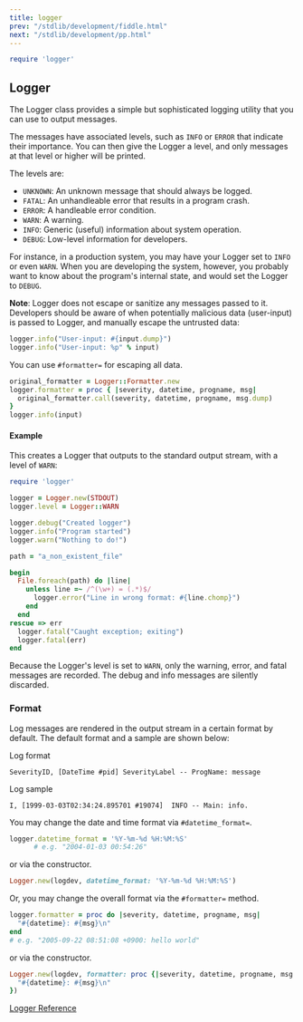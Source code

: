 ```yaml
---
title: logger
prev: "/stdlib/development/fiddle.html"
next: "/stdlib/development/pp.html"
---
```



```ruby
require 'logger'
```

## Logger

The Logger class provides a simple but sophisticated logging utility
that you can use to output messages.

The messages have associated levels, such as `INFO` or `ERROR` that
indicate their importance. You can then give the Logger a level, and
only messages at that level or higher will be printed.

The levels are:

* `UNKNOWN`: An unknown message that should always be logged.
* `FATAL`: An unhandleable error that results in a program crash.
* `ERROR`: A handleable error condition.
* `WARN`: A warning.
* `INFO`: Generic (useful) information about system operation.
* `DEBUG`: Low-level information for developers.

For instance, in a production system, you may have your Logger set to
`INFO` or even `WARN`. When you are developing the system, however, you
probably want to know about the program's internal state, and would set
the Logger to `DEBUG`.

**Note**\: Logger does not escape or sanitize any messages passed to it.
Developers should be aware of when potentially malicious data
(user-input) is passed to Logger, and manually escape the untrusted
data:


```ruby
logger.info("User-input: #{input.dump}")
logger.info("User-input: %p" % input)
```

You can use `#formatter=` for escaping all data.


```ruby
original_formatter = Logger::Formatter.new
logger.formatter = proc { |severity, datetime, progname, msg|
  original_formatter.call(severity, datetime, progname, msg.dump)
}
logger.info(input)
```

#### Example

This creates a Logger that outputs to the standard output stream, with a
level of `WARN`: 

```ruby
require 'logger'

logger = Logger.new(STDOUT)
logger.level = Logger::WARN

logger.debug("Created logger")
logger.info("Program started")
logger.warn("Nothing to do!")

path = "a_non_existent_file"

begin
  File.foreach(path) do |line|
    unless line =~ /^(\w+) = (.*)$/
      logger.error("Line in wrong format: #{line.chomp}")
    end
  end
rescue => err
  logger.fatal("Caught exception; exiting")
  logger.fatal(err)
end
```

Because the Logger's level is set to `WARN`, only the warning, error,
and fatal messages are recorded. The debug and info messages are
silently discarded.

### Format

Log messages are rendered in the output stream in a certain format by
default. The default format and a sample are shown below:

Log format


```
SeverityID, [DateTime #pid] SeverityLabel -- ProgName: message
```

Log sample


```
I, [1999-03-03T02:34:24.895701 #19074]  INFO -- Main: info.
```

You may change the date and time format via `#datetime_format=`.


```ruby
logger.datetime_format = '%Y-%m-%d %H:%M:%S'
      # e.g. "2004-01-03 00:54:26"
```

or via the constructor.


```ruby
Logger.new(logdev, datetime_format: '%Y-%m-%d %H:%M:%S')
```

Or, you may change the overall format via the `#formatter=` method.


```ruby
logger.formatter = proc do |severity, datetime, progname, msg|
  "#{datetime}: #{msg}\n"
end
# e.g. "2005-09-22 08:51:08 +0900: hello world"
```

or via the constructor.


```ruby
Logger.new(logdev, formatter: proc {|severity, datetime, progname, msg|
  "#{datetime}: #{msg}\n"
})
```

<a
href='https://ruby-doc.org/stdlib-2.5.0/libdoc/logger/rdoc/Logger.html'
class='ruby-doc remote' target='_blank'>Logger Reference</a>

